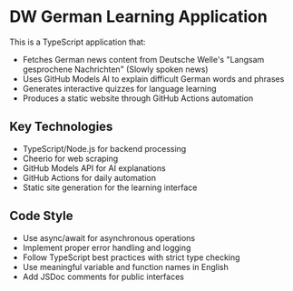 <!-- Use this file to provide workspace-specific custom instructions to Copilot. For more details, visit https://code.visualstudio.com/docs/copilot/copilot-customization#_use-a-githubcopilotinstructionsmd-file -->

# DW German Learning Application

This is a TypeScript application that:
- Fetches German news content from Deutsche Welle's "Langsam gesprochene Nachrichten" (Slowly spoken news)
- Uses GitHub Models AI to explain difficult German words and phrases
- Generates interactive quizzes for language learning
- Produces a static website through GitHub Actions automation

## Key Technologies
- TypeScript/Node.js for backend processing
- Cheerio for web scraping
- GitHub Models API for AI explanations
- GitHub Actions for daily automation
- Static site generation for the learning interface

## Code Style
- Use async/await for asynchronous operations
- Implement proper error handling and logging
- Follow TypeScript best practices with strict type checking
- Use meaningful variable and function names in English
- Add JSDoc comments for public interfaces
